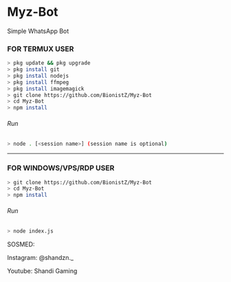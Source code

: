 # Myz-Bot
Simple WhatsApp Bot
### FOR TERMUX USER
```bash
> pkg update && pkg upgrade
> pkg install git
> pkg install nodejs
> pkg install ffmpeg
> pkg install imagemagick
> git clone https://github.com/BionistZ/Myz-Bot
> cd Myz-Bot
> npm install
```
###### Run
```bash
> node . [<session name>] (session name is optional)
```
---------
### FOR WINDOWS/VPS/RDP USER
```bash
> git clone https://github.com/BionistZ/Myz-Bot
> cd Myz-Bot
> npm install
```
###### Run
```bash
> node index.js
```
 SOSMED:
 
 Instagram: @shandzn._
 
 Youtube: Shandi Gaming
